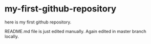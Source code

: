 # my-first-github-repository
here is my first github repository.

README.md file is just edited manually.
Again edited in master branch locally.
